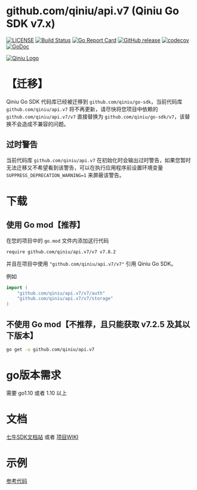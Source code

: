 github.com/qiniu/api.v7 (Qiniu Go SDK v7.x)
===============

[![LICENSE](https://img.shields.io/github/license/qiniu/api.v7.svg)](https://github.com/qiniu/api.v7/blob/master/LICENSE)
[![Build Status](https://travis-ci.org/qiniu/api.v7.svg?branch=master)](https://travis-ci.org/qiniu/api.v7)
[![Go Report Card](https://goreportcard.com/badge/github.com/qiniu/api.v7)](https://goreportcard.com/report/github.com/qiniu/api.v7)
[![GitHub release](https://img.shields.io/github/v/tag/qiniu/api.v7.svg?label=release)](https://github.com/qiniu/api.v7/releases)
[![codecov](https://codecov.io/gh/qiniu/api.v7/branch/master/graph/badge.svg)](https://codecov.io/gh/qiniu/api.v7)
[![GoDoc](https://godoc.org/github.com/qiniu/api.v7?status.svg)](https://godoc.org/github.com/qiniu/api.v7)

[![Qiniu Logo](http://open.qiniudn.com/logo.png)](http://qiniu.com/)

# 【迁移】

Qiniu Go SDK 代码库已经被迁移到 `github.com/qiniu/go-sdk`，当前代码库 `github.com/qiniu/api.v7` 将不再更新，请尽快将您项目中依赖的 `github.com/qiniu/api.v7/v7` 直接替换为 `github.com/qiniu/go-sdk/v7`，该替换不会造成不兼容的问题。

## 过时警告

当前代码库 `github.com/qiniu/api.v7` 在初始化时会输出过时警告，如果您暂时无法迁移又不希望看到该警告，可以在执行应用程序前设置环境变量 `SUPPRESS_DEPRECATION_WARNING=1` 来屏蔽该警告。

# 下载

## 使用 Go mod【推荐】

在您的项目中的 `go.mod` 文件内添加这行代码

```
require github.com/qiniu/api.v7/v7 v7.8.2
```

并且在项目中使用 `"github.com/qiniu/api.v7/v7"` 引用 Qiniu Go SDK。

例如

```go
import (
    "github.com/qiniu/api.v7/v7/auth"
    "github.com/qiniu/api.v7/v7/storage"
)
```

## 不使用 Go mod【不推荐，且只能获取 v7.2.5 及其以下版本】

```bash
go get -u github.com/qiniu/api.v7
```

# go版本需求

需要 go1.10 或者 1.10 以上

#  文档

[七牛SDK文档站](https://developer.qiniu.com/kodo/sdk/1238/go) 或者 [项目WIKI](https://github.com/qiniu/api.v7/wiki)

# 示例

[参考代码](https://github.com/qiniu/api.v7/tree/master/examples)
